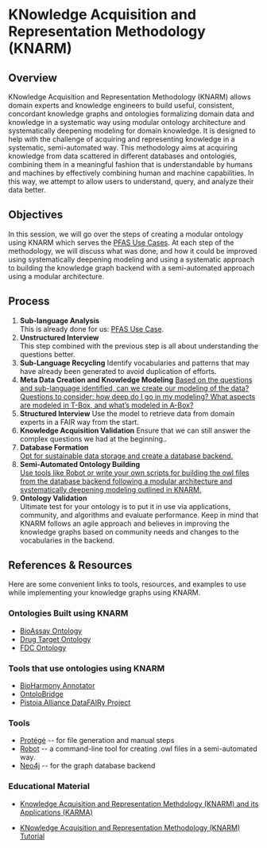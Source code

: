 # KNowledge Acquisition and Representation Methodology (KNARM)

## Overview
KNowledge Acquisition and Representation Methodology (KNARM) allows domain experts and knowledge engineers to build useful, consistent, concordant knowledge graphs and ontologies formalizing domain data and knowledge in a systematic way using modular ontology architecture and systematically deepening modeling for domain knowledge. It is designed to help with the challenge of acquiring and representing knowledge in a systematic, semi-automated way. This methodology aims at acquiring knowledge from data scattered in different databases and ontologies, combining them in a meaningful fashion that is understandable by humans and machines by effectively combining human and machine capabilities. In this way, we attempt to allow users to understand, query, and analyze their data better.

## Objectives
In this session, we will go over the steps of creating a modular ontology using KNARM which serves the [PFAS Use Cases](../../use-cases/contamination-use-case.md). At each step of the methodology, we will discuss what was done, and how it could be improved using systematically deepening modeling and using a systematic approach to building the knowledge graph backend with a semi-automated approach using a modular architecture.

## Process
1. **Sub-language Analysis**<br>
This is already done for us: [PFAS Use Case](../../use-cases/contamination-use-case.md).
2. **Unstructured Interview**<br> 
This step combined with the previous step is all about understanding the questions better.
3. **Sub-Language Recycling**
Identify vocabularies and patterns that may have already been generated to avoid duplication of efforts.
4. **Meta Data Creation and Knowledge Modeling**
[Based on the questions and sub-language identified, can we create our modeling of the data? Questions to consider: how deep do I go in my modeling? What aspects are modeled in T-Box, and what’s modeled in A-Box?](./deliverables/PFASWaterQuality_modules.pdf)
5. **Structured Interview**
Use the model to retrieve data from domain experts in a FAIR way from the start.
6. **Knowledge Acquisition Validation**
Ensure that we can still answer the complex questions we had at the beginning..
7. **Database Formation**<br>
[Opt for sustainable data storage and create a database backend.](./deliverables/graph.png)
8. **Semi-Automated Ontology Building**<br>
[Use tools like Robot or write your own scripts for building the owl files from the database backend following a modular architecture and systematically deepening modeling outlined in KNARM.](./deliverables/)
9. **Ontology Validation**<br>
Ultimate test for your ontology is to put it in use via applications, community, and algorithms and evaluate performance. Keep in mind that KNARM follows an agile approach and believes in improving the knowledge graphs based on community needs and changes to the vocabularies in the backend.

## References & Resources
Here are some convenient links to tools, resources, and examples to use while implementing your knowledge graphs using KNARM.

### Ontologies Built using KNARM
* [BioAssay Ontology](https://bioportal.bioontology.org/ontologies/BAO)
* [Drug Target Ontology](https://bioportal.bioontology.org/ontologies/DTO)
* [FDC Ontology](https://fdc.nal.usda.gov/)

### Tools that use ontologies using KNARM ###
* [BioHarmony Annotator](https://www.bioassayexpress.com/)
* [OntoloBridge](https://github.com/OntoloBridge/ontolobridge-project)
* [Pistoia Alliance DataFAIRy Project](https://www.pistoiaalliance.org/projects/current-projects/datafairy-bioassay-annotation/)


### Tools

* [Protégé](https://protege.stanford.edu/) -- for file generation and manual steps
* [Robot](http://robot.obolibrary.org/report) -- a command-line tool for creating .owl files in a semi-automated way.
* [Neo4j](https://neo4j.com/) -- for the graph database backend

### Educational Material
* [Knowledge Acquisition and Representation Methdology (KNARM) and its Applications (KARMA)](https://scholarship.miami.edu/esploro/outputs/991031447865202976)<br>

* [KNowledge Acquisition and Representation Methodology (KNARM) Tutorial](./deliverables/HandeMcGinty_KNARM_Tutorial2023.pdf)
